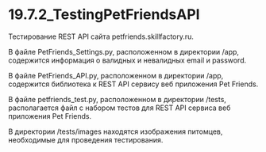 # 19.7.2_TestingPetFriendsAPI

Тестирование REST API сайта petfriends.skillfactory.ru.

В файле PetFriends_Settings.py, расположенном в директории /app, содержится информация о валидных и невалидных email и password.

В файле PetFriends_API.py, расположенном в директории /app, содержится библиотека к REST API сервису веб приложения Pet Friends.

В файле petfriends_test.py, расположенном в директории /tests, располагается файл с набором тестов для REST API сервиса веб приложения Pet Friends.

В директории /tests/images находятся изображения питомцев, необходимые для проведения тестирования.
